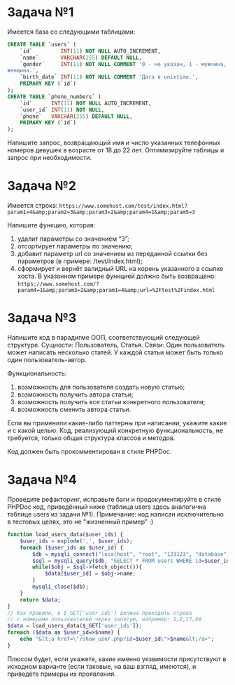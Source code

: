 # Задача №1
Имеется база со следующими таблицами:
```sql
CREATE TABLE `users` (
    `id`         INT(11) NOT NULL AUTO_INCREMENT,
    `name`       VARCHAR(255) DEFAULT NULL,
    `gender`     INT(11) NOT NULL COMMENT '0 - не указан, 1 - мужчина, 2 -
женщина.',
    `birth_date` INT(11) NOT NULL COMMENT 'Дата в unixtime.',
    PRIMARY KEY (`id`)
);
CREATE TABLE `phone_numbers` (
    `id`      INT(11) NOT NULL AUTO_INCREMENT,
    `user_id` INT(11) NOT NULL,
    `phone`   VARCHAR(255) DEFAULT NULL,
    PRIMARY KEY (`id`)
);
```
Напишите запрос, возвращающий имя и число указанных телефонных номеров девушек в возрасте от
18 до 22 лет.
Оптимизируйте таблицы и запрос при необходимости.

# Задача №2
Имеется строка:
```https://www.somehost.com/test/index.html?param1=4&amp;param2=3&amp;param3=2&amp;param4=1&amp;param5=3```


Напишите функцию, которая:
1. удалит параметры со значением “3”;
2. отсортирует параметры по значению;
3. добавит параметр url со значением из переданной ссылки без параметров (в примере:
/test/index.html);
4. сформирует и вернёт валидный URL на корень указанного в ссылке хоста.
В указанном примере функцией должно быть возвращено:
```https://www.somehost.com/?param4=1&amp;param3=2&amp;param1=4&amp;url=%2Ftest%2Findex.html```

# Задача №3
Напишите код в парадигме ООП, соответствующий следующей структуре.
Сущности: Пользователь, Статья.
Связи: Один пользователь может написать несколько статей. У каждой статьи может быть только один
пользователь-автор.

Функциональность:

1. возможность для пользователя создать новую статью;
2. возможность получить автора статьи;
3. возможность получить все статьи конкретного пользователя;
4. возможность сменить автора статьи.

Если вы применили какие-либо паттерны при написании, укажите какие и с какой целью.
Код, реализующий конкретную функциональность, не требуется, только общая структура классов и
методов.

Код должен быть прокомментирован в стиле PHPDoc.

# Задача №4
Проведите рефакторинг, исправьте баги и продокументируйте в стиле PHPDoc код, приведённый ниже
(таблица users здесь аналогична таблице users из задачи №1).
Примечание: код написан исключительно в тестовых целях, это не "жизненный пример" :)
```php
function load_users_data($user_ids) {
    $user_ids = explode(',', $user_ids);
    foreach ($user_ids as $user_id) {
        $db = mysqli_connect("localhost", "root", "123123", "database");
        $sql = mysqli_query($db, "SELECT * FROM users WHERE id=$user_id");
        while($obj = $sql->fetch_object()){
            $data[$user_id] = $obj->name;
        }
        mysqli_close($db);
    }
    return $data;
}
// Как правило, в $_GET['user_ids'] должна приходить строка
// с номерами пользователей через запятую, например: 1,2,17,48
$data = load_users_data($_GET['user_ids']);
foreach ($data as $user_id=>$name) {
    echo "&lt;a href=\"/show_user.php?id=$user_id\">$name&lt;/a>";
}
```
Плюсом будет, если укажете, какие именно уязвимости присутствуют в исходном варианте (если
таковые, на ваш взгляд, имеются), и приведёте примеры их проявления.
